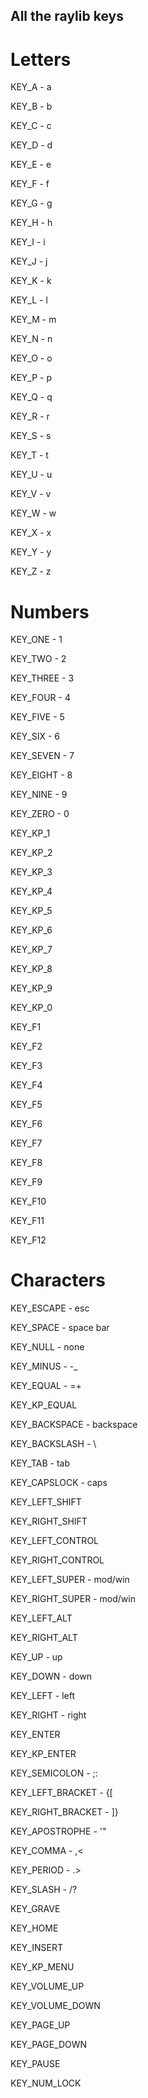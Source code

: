 ﻿## All the raylib keys

# Letters
KEY_A - a

KEY_B - b

KEY_C - c

KEY_D - d

KEY_E - e

KEY_F - f

KEY_G - g

KEY_H - h

KEY_I - i

KEY_J - j

KEY_K - k

KEY_L - l

KEY_M - m

KEY_N - n

KEY_O - o

KEY_P - p

KEY_Q - q

KEY_R - r

KEY_S - s

KEY_T - t

KEY_U - u

KEY_V - v

KEY_W - w

KEY_X - x

KEY_Y - y

KEY_Z - z

# Numbers

KEY_ONE - 1

KEY_TWO - 2

KEY_THREE - 3

KEY_FOUR - 4

KEY_FIVE - 5

KEY_SIX - 6

KEY_SEVEN - 7

KEY_EIGHT - 8

KEY_NINE - 9

KEY_ZERO - 0

KEY_KP_1

KEY_KP_2

KEY_KP_3

KEY_KP_4

KEY_KP_5

KEY_KP_6

KEY_KP_7

KEY_KP_8

KEY_KP_9

KEY_KP_0

KEY_F1

KEY_F2

KEY_F3

KEY_F4

KEY_F5

KEY_F6

KEY_F7

KEY_F8

KEY_F9

KEY_F10

KEY_F11

KEY_F12

# Characters

KEY_ESCAPE - esc

KEY_SPACE - space bar

KEY_NULL - none

KEY_MINUS - -_

KEY_EQUAL - =+

KEY_KP_EQUAL

KEY_BACKSPACE - backspace

KEY_BACKSLASH - \

KEY_TAB - tab

KEY_CAPSLOCK - caps

KEY_LEFT_SHIFT

KEY_RIGHT_SHIFT

KEY_LEFT_CONTROL

KEY_RIGHT_CONTROL

KEY_LEFT_SUPER - mod/win

KEY_RIGHT_SUPER - mod/win

KEY_LEFT_ALT

KEY_RIGHT_ALT

KEY_UP - up

KEY_DOWN - down

KEY_LEFT - left

KEY_RIGHT - right

KEY_ENTER

KEY_KP_ENTER

KEY_SEMICOLON - ;:

KEY_LEFT_BRACKET - {[

KEY_RIGHT_BRACKET - ]}

KEY_APOSTROPHE - '"

KEY_COMMA - ,<

KEY_PERIOD - .>

KEY_SLASH - /?

KEY_GRAVE

KEY_HOME

KEY_INSERT

KEY_KP_MENU

KEY_VOLUME_UP

KEY_VOLUME_DOWN

KEY_PAGE_UP

KEY_PAGE_DOWN

KEY_PAUSE

KEY_NUM_LOCK
